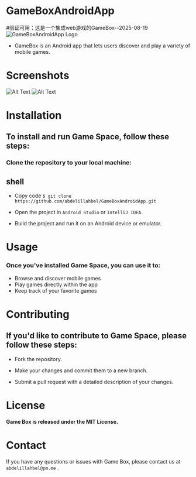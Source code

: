 
# GameBoxAndroidApp
#验证可用；这是一个集成web游戏的GameBox--2025-08-19
![GameBoxAndroidApp Logo](/app/src/main/ic_launcher-playstore.png)
- GameBox is an Android app that lets users discover and play a variety of mobile games.

# Screenshots
![Alt Text](https://via.placeholder.com/360x740.png?text=Image+Not+Found)
![Alt Text](https://via.placeholder.com/360x740.png?text=Image+Not+Found)

# Installation
## To install and run Game Space, follow these steps:

### Clone the repository to your local machine:
## shell
* Copy code
`$ git clone https://github.com/abdelillahbel/GameBoxAndroidApp.git`
* Open the project in `Android Studio` or `IntelliJ IDEA`.

* Build the project and run it on an Android device or emulator.

# Usage
### Once you've installed Game Space, you can use it to:

* Browse and discover mobile games
* Play games directly within the app
* Keep track of your favorite games

# Contributing
## If you'd like to contribute to Game Space, please follow these steps:

* Fork the repository.

* Make your changes and commit them to a new branch.

* Submit a pull request with a detailed description of your changes.

# License
**Game Box is released under the MIT License.**

# Contact
If you have any questions or issues with Game Box, please contact us at `abdelillahbel@pm.me` .
